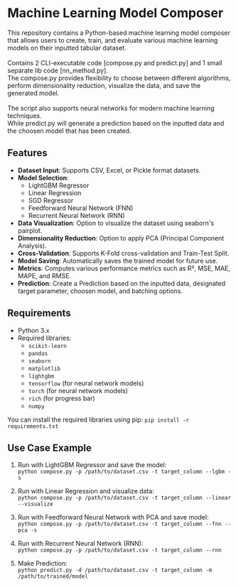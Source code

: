 
# Machine Learning Model Composer

This repository contains a Python-based machine learning model composer that allows users to create, train, and evaluate various machine learning models on their inputted tabular dataset. <br>
<br>Contains 2 CLI-executable code [compose.py and predict.py] and 1 small separate lib code [nn_method.py]. <br>
The compose.py provides flexibility to choose between different algorithms, perform dimensionality reduction, visualize the data, and save the generated model. <br>
<br>The script also supports neural networks for modern machine learning techniques. <br>
While predict.py will generate a prediction based on the inputted data and the choosen model that has been created. 

## Features

- **Dataset Input**: Supports CSV, Excel, or Pickle format datasets.
- **Model Selection**:
  - LightGBM Regressor
  - Linear Regression
  - SGD Regressor
  - Feedforward Neural Network (FNN)
  - Recurrent Neural Network (RNN)
- **Data Visualization**: Option to visualize the dataset using seaborn's pairplot.
- **Dimensionality Reduction**: Option to apply PCA (Principal Component Analysis).
- **Cross-Validation**: Supports K-Fold cross-validation and Train-Test Split.
- **Model Saving**: Automatically saves the trained model for future use.
- **Metrics**: Computes various performance metrics such as R², MSE, MAE, MAPE, and RMSE.
- **Prediction**: Create a Prediction based on the inputted data, designated target parameter, choosen model, and batching options.

## Requirements

- Python 3.x
- Required libraries:
  - `scikit-learn`
  - `pandas`
  - `seaborn`
  - `matplotlib`
  - `lightgbm`
  - `tensorflow` (for neural network models)
  - `torch` (for neural network models)
  - `rich` (for progress bar)
  - `numpy`

You can install the required libraries using pip:
```pip install -r requirements.txt```

## Use Case Example

1. Run with LightGBM Regressor and save the model:<br>
```python compose.py -p /path/to/dataset.csv -t target_column --lgbm -s```

2. Run with Linear Regression and visualize data:<br>
```python compose.py -p /path/to/dataset.csv -t target_column --linear --visualize```

3. Run with Feedforward Neural Network with PCA and save model:<br>
```python compose.py -p /path/to/dataset.csv -t target_column --fnn --pca -s```

4. Run with Recurrent Neural Network (RNN):<br>
```python compose.py -p /path/to/dataset.csv -t target_column --rnn```

5. Make Prediction:<br>
```python predict.py -d /path/to/dataset.csv -t target_column -m /path/to/trained/model```
 
